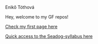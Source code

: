 Enikő Tóthová

Hey, welcome to my GF repos!

 
[Check my first page here](https://bleaksmile.github.io/)

[Quick access to the Seadog-syllabus 
here](https://github.com/green-fox-academy/seadog-syllabus)


